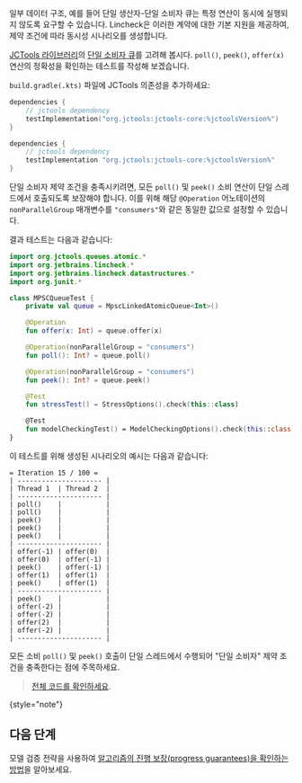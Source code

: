 [//]: # (title: 데이터 구조 제약 조건)

일부 데이터 구조, 예를 들어 단일 생산자-단일 소비자 큐는 특정 연산이 동시에 실행되지 않도록 요구할 수 있습니다. Lincheck은 이러한 계약에 대한 기본 지원을 제공하여, 제약 조건에 따라 동시성 시나리오를 생성합니다.

[JCTools 라이브러리](https://github.com/JCTools/JCTools)의 [단일 소비자 큐](https://github.com/JCTools/JCTools/blob/66e6cbc9b88e1440a597c803b7df9bd1d60219f6/jctools-core/src/main/java/org/jctools/queues/atomic/MpscLinkedAtomicQueue.java)를 고려해 봅시다. `poll()`, `peek()`, `offer(x)` 연산의 정확성을 확인하는 테스트를 작성해 보겠습니다.

`build.gradle(.kts)` 파일에 JCTools 의존성을 추가하세요:

   <tabs group="build-script">
   <tab title="Kotlin" group-key="kotlin">

   ```kotlin
   dependencies {
       // jctools dependency
       testImplementation("org.jctools:jctools-core:%jctoolsVersion%")
   }
   ```

   </tab>
   <tab title="Groovy" group-key="groovy">

   ```groovy
   dependencies {
       // jctools dependency
       testImplementation "org.jctools:jctools-core:%jctoolsVersion%"
   }
   ```
   </tab>
   </tabs>

단일 소비자 제약 조건을 충족시키려면, 모든 `poll()` 및 `peek()` 소비 연산이 단일 스레드에서 호출되도록 보장해야 합니다. 이를 위해 해당 `@Operation` 어노테이션의 `nonParallelGroup` 매개변수를 `"consumers"`와 같은 동일한 값으로 설정할 수 있습니다.

결과 테스트는 다음과 같습니다:

```kotlin
import org.jctools.queues.atomic.*
import org.jetbrains.lincheck.*
import org.jetbrains.lincheck.datastructures.*
import org.junit.*

class MPSCQueueTest {
    private val queue = MpscLinkedAtomicQueue<Int>()

    @Operation
    fun offer(x: Int) = queue.offer(x)

    @Operation(nonParallelGroup = "consumers") 
    fun poll(): Int? = queue.poll()

    @Operation(nonParallelGroup = "consumers")
    fun peek(): Int? = queue.peek()

    @Test
    fun stressTest() = StressOptions().check(this::class)

    @Test
    fun modelCheckingTest() = ModelCheckingOptions().check(this::class)
}
```

이 테스트를 위해 생성된 시나리오의 예시는 다음과 같습니다:

```text
= Iteration 15 / 100 =
| --------------------- |
| Thread 1  | Thread 2  |
| --------------------- |
| poll()    |           |
| poll()    |           |
| peek()    |           |
| peek()    |           |
| peek()    |           |
| --------------------- |
| offer(-1) | offer(0)  |
| offer(0)  | offer(-1) |
| peek()    | offer(-1) |
| offer(1)  | offer(1)  |
| peek()    | offer(1)  |
| --------------------- |
| peek()    |           |
| offer(-2) |           |
| offer(-2) |           |
| offer(2)  |           |
| offer(-2) |           |
| --------------------- |
```

모든 소비 `poll()` 및 `peek()` 호출이 단일 스레드에서 수행되어 "단일 소비자" 제약 조건을 충족한다는 점에 주목하세요.

> [전체 코드를 확인하세요](https://github.com/JetBrains/lincheck/blob/master/src/jvm/test-lincheck-integration/org/jetbrains/lincheck_test/guide/MPSCQueueTest.kt).
>
{style="note"}

## 다음 단계

모델 검증 전략을 사용하여 [알고리즘의 진행 보장(progress guarantees)을 확인하는 방법](progress-guarantees.md)을 알아보세요.
